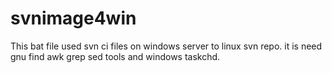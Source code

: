 # svnimage4win

This bat file used svn ci files on windows server to linux svn repo.
it is need gnu find awk grep sed tools and windows taskchd.


